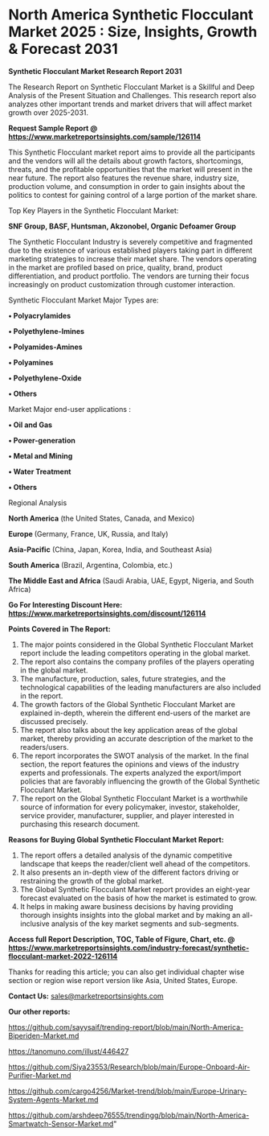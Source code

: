 # North America Synthetic Flocculant Market 2025 : Size, Insights, Growth & Forecast 2031

<strong>Synthetic Flocculant Market Research Report 2031</strong>

The Research Report on Synthetic Flocculant Market is a Skillful and Deep Analysis of the Present Situation and Challenges. This research report also analyzes other important trends and market drivers that will affect market growth over 2025-2031.

<strong>Request Sample Report @ <a href=https://www.marketreportsinsights.com/sample/126114>https://www.marketreportsinsights.com/sample/126114</a></strong>

This Synthetic Flocculant market report aims to provide all the participants and the vendors will all the details about growth factors, shortcomings, threats, and the profitable opportunities that the market will present in the near future. The report also features the revenue share, industry size, production volume, and consumption in order to gain insights about the politics to contest for gaining control of a large portion of the market share.

Top Key Players in the Synthetic Flocculant Market:

<strong>SNF Group, BASF, Huntsman, Akzonobel, Organic Defoamer Group</strong>

The Synthetic Flocculant Industry is severely competitive and fragmented due to the existence of various established players taking part in different marketing strategies to increase their market share. The vendors operating in the market are profiled based on price, quality, brand, product differentiation, and product portfolio. The vendors are turning their focus increasingly on product customization through customer interaction.

Synthetic Flocculant Market Major Types are:

<strong>• Polyacrylamides

• Polyethylene-Imines

• Polyamides-Amines

• Polyamines

• Polyethylene-Oxide

• Others</strong>

Market Major end-user applications :

<strong>• Oil and Gas

• Power-generation

• Metal and Mining

• Water Treatment

• Others</strong>

Regional Analysis

</u><strong><b>North America</b></strong> (the United States, Canada, and Mexico)

<strong><b>Europe </b></strong>(Germany, France, UK, Russia, and Italy)

<strong><b>Asia-Pacific</b></strong> (China, Japan, Korea, India, and Southeast Asia)

<strong><b>South America</b></strong> (Brazil, Argentina, Colombia, etc.)

<strong><b>The Middle East and Africa</b></strong> (Saudi Arabia, UAE, Egypt, Nigeria, and South Africa)

<strong>Go For Interesting Discount Here: <a href=https://www.marketreportsinsights.com/discount/126114>https://www.marketreportsinsights.com/discount/126114</a></strong>

<strong>Points Covered in The Report:</strong>
<ol>
  <li>The major points considered in the Global Synthetic Flocculant Market report include the leading competitors operating in the global market.</li>
  <li>The report also contains the company profiles of the players operating in the global market.</li>
  <li>The manufacture, production, sales, future strategies, and the technological capabilities of the leading manufacturers are also included in the report.</li>
  <li>The growth factors of the Global Synthetic Flocculant Market are explained in-depth, wherein the different end-users of the market are discussed precisely.</li>
  <li>The report also talks about the key application areas of the global market, thereby providing an accurate description of the market to the readers/users.</li>
  <li>The report incorporates the SWOT analysis of the market. In the final section, the report features the opinions and views of the industry experts and professionals. The experts analyzed the export/import policies that are favorably influencing the growth of the Global Synthetic Flocculant Market.</li>
  <li>The report on the Global Synthetic Flocculant Market is a worthwhile source of information for every policymaker, investor, stakeholder, service provider, manufacturer, supplier, and player interested in purchasing this research document.</li>
</ol>
<strong>Reasons for Buying Global Synthetic Flocculant Market Report:</strong>

<ol>
  <li>The report offers a detailed analysis of the dynamic competitive landscape that keeps the reader/client well ahead of the competitors.</li>
  <li>It also presents an in-depth view of the different factors driving or restraining the growth of the global market.</li>
  <li>The Global Synthetic Flocculant Market report provides an eight-year forecast evaluated on the basis of how the market is estimated to grow.</li>
  <li>It helps in making aware business decisions by having providing thorough insights insights into the global market and by making an all-inclusive analysis of the key market segments and sub-segments.</li>
</ol>
<strong>Access full Report Description, TOC, Table of Figure, Chart, etc. @ <a href=https://www.marketreportsinsights.com/industry-forecast/synthetic-flocculant-market-2022-126114>https://www.marketreportsinsights.com/industry-forecast/synthetic-flocculant-market-2022-126114</a></strong>


Thanks for reading this article; you can also get individual chapter wise section or region wise report version like Asia, United States, Europe.

<strong>Contact Us:</strong>
sales@marketreportsinsights.com

<strong>Our other reports:</strong>

<a href=https://github.com/sayysaif/trending-report/blob/main/North-America-Biperiden-Market.md>https://github.com/sayysaif/trending-report/blob/main/North-America-Biperiden-Market.md</a>

<a href=https://tanomuno.com/illust/446427>https://tanomuno.com/illust/446427</a>

<a href=https://github.com/Siya23553/Research/blob/main/Europe-Onboard-Air-Purifier-Market.md>https://github.com/Siya23553/Research/blob/main/Europe-Onboard-Air-Purifier-Market.md</a>

<a href=https://github.com/cargo4256/Market-trend/blob/main/Europe-Urinary-System-Agents-Market.md>https://github.com/cargo4256/Market-trend/blob/main/Europe-Urinary-System-Agents-Market.md</a>

<a href=https://github.com/arshdeep76555/trendingg/blob/main/North-America-Smartwatch-Sensor-Market.md>https://github.com/arshdeep76555/trendingg/blob/main/North-America-Smartwatch-Sensor-Market.md</a>"
